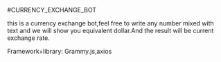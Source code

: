 #CURRENCY_EXCHANGE_BOT

this is a currency exchange bot,feel free to write any number mixed with text and we will show you equivalent dollar.And the result will be current exchange rate.

Framework+library:
  Grammy.js,axios
 
